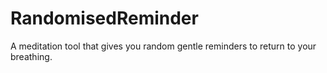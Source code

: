 # RandomisedReminder
A meditation tool that gives you random gentle reminders to return to your breathing.
